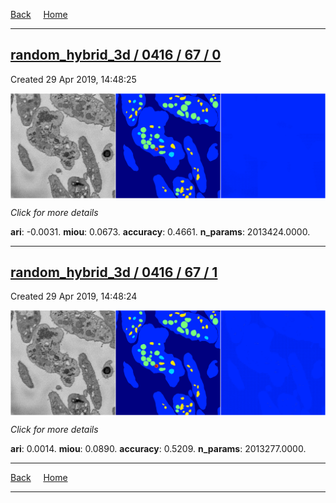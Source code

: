 
[Back](..)&nbsp;&nbsp;&nbsp;&nbsp;&nbsp;[Home](https://leapmanlab.github.io/snapshots)

---

<div class="summary"><a href="0"><h2>random_hybrid_3d / 0416 / 67 / 0</h2></a><p>Created 29 Apr 2019, 14:48:25
</p><a href="0"><img src="0/media/summary.png" align="center"></a><p>
<i>Click for more details</i>
</p></div>

**ari**: -0.0031. **miou**: 0.0673. **accuracy**: 0.4661. **n_params**: 2013424.0000. 

---

<div class="summary"><a href="1"><h2>random_hybrid_3d / 0416 / 67 / 1</h2></a><p>Created 29 Apr 2019, 14:48:24
</p><a href="1"><img src="1/media/summary.png" align="center"></a><p>
<i>Click for more details</i>
</p></div>

**ari**: 0.0014. **miou**: 0.0890. **accuracy**: 0.5209. **n_params**: 2013277.0000. 

---

[Back](..)&nbsp;&nbsp;&nbsp;&nbsp;&nbsp;[Home](https://leapmanlab.github.io/snapshots)

---